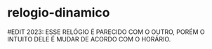 # relogio-dinamico

#EDIT 2023: 
ESSE RELÓGIO É PARECIDO COM O OUTRO, PORÉM O INTUITO DELE É MUDAR DE ACORDO COM O HORÁRIO.
